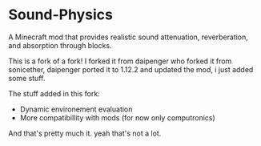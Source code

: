 # Sound-Physics
A Minecraft mod that provides realistic sound attenuation, reverberation, and absorption through blocks.

This is a fork of a fork! I forked it from daipenger who forked it from sonicether, daipenger ported it to 1.12.2 and updated the mod, i just added some stuff.

The stuff added in this fork:
* Dynamic environement evaluation
* More compatibillity with mods (for now only computronics)

And that's pretty much it. yeah that's not a lot.